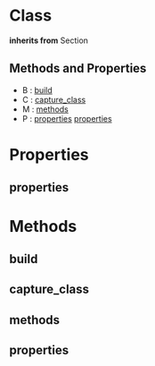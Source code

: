 # Class


**inherits from** Section 

## Methods and Properties
- B : [build](#build) 
- C : [capture_class](#capture_class) 
- M : [methods](#methods) 
- P : [properties](#properties) [properties](#properties) 

# Properties

## properties



# Methods

## build


## capture_class


## methods


## properties




